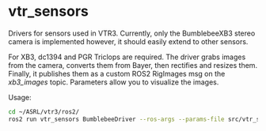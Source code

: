 # vtr_sensors

Drivers for sensors used in VTR3.
Currently, only the BumblebeeXB3 stereo camera is implemented however, it should easily extend to other sensors.

For XB3, dc1394 and PGR Triclops are required.
The driver grabs images from the camera, converts them from Bayer, then rectifies and resizes them.
Finally, it publishes them as a custom ROS2 RigImages msg on the _xb3_images_ topic.
Parameters allow you to visualize the images.

Usage:

```bash
cd ~/ASRL/vtr3/ros2/
ros2 run vtr_sensors BumblebeeDriver --ros-args --params-file src/vtr_sensors/param/XB3.yaml
```

